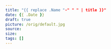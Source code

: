 ```yaml
---
title: "{{ replace .Name "-" " " | title }}"
date: {{ .Date }}
draft: true
picture: /orig/default.jpg
source: 
size: 
tags: []
---
```



